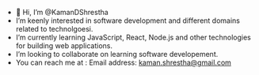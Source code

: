 - 👋 Hi, I’m @KamanDShrestha
- I’m keenly interested in software development and different domains related to technolgoesi.
- I’m currently learning JavaScript, React, Node.js and other technologies for building web applications. 
- I’m looking to collaborate on learning software developement.
- You can reach me at : Email address: kaman.shrestha@gmail.com

